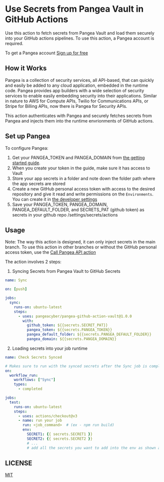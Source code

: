 # Use Secrets from Pangea Vault in GitHub Actions

Use this action to fetch secrets from Pangea Vault and load them securely into your GitHub actions pipelines. To use this action, a Pangea account is required.

To get a Pangea account [Sign up for free](https://pangea.cloud/signup)

## How it Works
Pangea is a collection of security services, all API-based, that can quickly and easily be added to any cloud application, embedded in the runtime code. Pangea provides app builders with a wide selection of security services to enable easily embedding security into their applications. Similar in nature to AWS for Compute APIs, Twilio for Communications APIs, or Stripe for Billing APIs, now there is Pangea for Security APIs.

This action authenticates with Pangea and securely fetches secrets from Pangea and injects them into the runtime envrionments of GitHub actions.

## Set up Pangea
To configure Pangea:
1. Get your PANGEA_TOKEN and PANGEA_DOMAIN from [the getting started guide](https://pangea.cloud/docs/vault/getting-started/).
2. When you create your token in the guide, make sure it has access to Vault
3. Store your app secrets in a folder and note down the folder path where the app secrets are stored
4. Create a new GitHub personal access token with access to the desired repository and give it read and write permissions on the `Environments`. You can create it in [the developer settings](https://github.com/settings/personal-access-tokens/new)
5. Save your PANGEA_TOKEN, PANGEA_DOMAIN, PANGEA_DEFAULT_FOLDER, and SECRETS_PAT (github token) as secrets in your github repo /settings/secrets/actions

## Usage
Note: The way this action is designed, it can only inject secrets in the main branch. To use this action in other branches or without the GitHub personal access token, use the [Call Pangea API action](https://github.com/pangeacyber/pangea-github-action-api)

The action involves 2 steps:
1. Syncing Secrets from Pangea Vault to GitHub Secrets
```yml
name: Sync

on: [push]

jobs:
  sync:
    runs-on: ubuntu-latest
    steps:
      - uses: pangeacyber/pangea-github-action-vault@1.0.0
        with:
          github_token: ${{secrets.SECRET_PAT}}
          pangea_token: ${{secrets.PANGEA_TOKEN}}
          pangea_default_folder: ${{secrets.PANGEA_DEFAULT_FOLDER}}
          pangea_domain: ${{secrets.PANGEA_DOMAIN}}
```

2. Loading secrets into your job runtime
```yml
name: Check Secrets Synced

# Makes sure to run with the synced secrets after the Sync job is completed
on:
  workflow_run:
    workflows: ["Sync"]
    types:
      - completed

jobs:
  test:
    runs-on: ubuntu-latest
    steps:
      - uses: actions/checkout@v3
      - name: run your job
        run: <job_command>  # (ex - npm run build)
        env:
          SECRET1: {{ secrets.SECRET1 }}
          SECRET2: {{ secrets.SECRET2 }}
          # ...
          # add all the secrets you want to add into the env as shown above
```

## LICENSE
[MIT](./LICENSE)